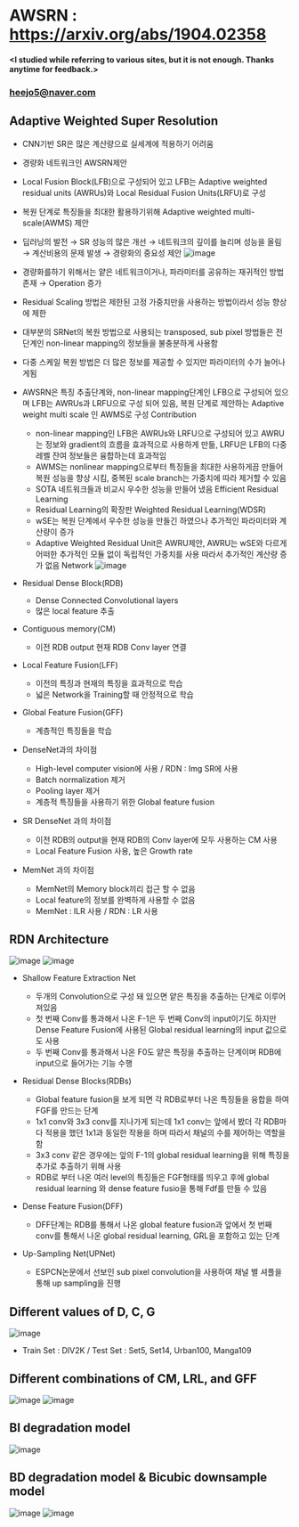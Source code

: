 # AWSRN : https://arxiv.org/abs/1904.02358

#### <I studied while referring to various sites, but it is not enough. Thanks anytime for feedback.>
### <heejo5@naver.com>

Adaptive Weighted Super Resolution
--------------------------------------------------------------------------

* CNN기반 SR은 많은 계산량으로 실세계에 적용하기 어려움
* 경량화 네트워크인 AWSRN제안
* Local Fusion Block(LFB)으로 구성되어 있고 LFB는 Adaptive weighted residual units (AWRUs)와 Local Residual Fusion Units(LRFU)로 구성
* 복원 단계로 특징들을 최대한 활용하기위해 Adaptive weighted multi-scale(AWMS) 제안
* 딥러닝의 발전 → SR 성능의 많은 개선 → 네트워크의 깊이를 늘리며 성능을 올림 → 계산비용의 문제 발생 → 경량화의 중요성 제안 
![image](https://user-images.githubusercontent.com/61686244/108205349-4ef2bb00-7168-11eb-9d4c-073876da43ad.png)
* 경량화를하기 위해서는 얕은 네트워크이거나, 파라미터를 공유하는 재귀적인 방법 존재 → Operation 증가
* Residual Scaling 방법은 제한된 고정 가중치만을 사용하는 방법이라서 성능 향상에 제한
* 대부분의 SRNet의 복원 방법으로 사용되는 transposed, sub pixel 방법들은 전 단계인 non-linear mapping의 정보들을 불충분하게 사용함
* 다중 스케일 복원 방법은 더 많은 정보를 제공할 수 있지만 파라미터의 수가 늘어나게됨 
* AWSRN은 특징 추출단계와, non-linear mapping단계인 LFB으로 구성되어 있으며 LFB는 AWRUs과 LRFU으로 구성 되어 있음, 복원 단계로 제안하는 Adaptive weight multi scale 인 AWMS로 구성
Contribution
  * non-linear mapping인 LFB은 AWRUs와 LRFU으로 구성되어 있고 AWRU는 정보와 gradient의 흐름을 효과적으로 사용하게 만듦, LRFU은 LFB의 다중 레벨 잔여 정보들은 융합하는데 효과적임
  * AWMS는 nonlinear mapping으로부터 특징들을 최대한 사용하게끔 만들어 복원 성능을 향상 시킴, 중복된 scale branch는 가중치에 따라 제거할 수 있음 
  * SOTA 네트워크들과 비교시 우수한 성능을 만들어 냈음
Efficient Residual Learning
  * Residual Learning의 확장판 Weighted Residual Learning(WDSR)
  * wSE는 복원 단계에서 우수한 성능을 만들긴 하였으나 추가적인 파라미터와 계산량이 증가
  * Adaptive Weighted Residual Unit은 AWRU제안, AWRU는 wSE와 다르게 어떠한 추가적인 모듈 없이 독립적인 가중치를 사용 따라서 추가적인 계산량 증가 없음 
Network
![image](https://user-images.githubusercontent.com/61686244/108205741-d0e2e400-7168-11eb-84b6-763da344694c.png)










* Residual Dense Block(RDB)
  * Dense Connected Convolutional layers
  * 많은 local feature 추출
* Contiguous memory(CM)
  * 이전 RDB output 현재 RDB Conv layer 연결
* Local Feature Fusion(LFF) 
  * 이전의 특징과 현재의 특징을 효과적으로 학습
  * 넓은 Network을 Training할 때 안정적으로 학습
* Global Feature Fusion(GFF)
  * 계층적인 특징들을 학습

* DenseNet과의 차이점
  * High-level computer vision에 사용 / RDN : Img SR에 사용
  * Batch normalization 제거 
  * Pooling layer 제거  
  * 계층적 특징들을 사용하기 위한 Global feature fusion
  
* SR DenseNet 과의 차이점
  * 이전 RDB의 output을 현재 RDB의 Conv layer에 모두 사용하는 CM 사용
  * Local Feature Fusion 사용, 높은 Growth rate

* MemNet 과의 차이점
  * MemNet의 Memory block끼리 접근 할 수 없음
  * Local feature의 정보를 완벽하게 사용할 수 없음
  * MemNet : ILR 사용 / RDN : LR 사용
 
RDN Architecture
-----------------
![image](https://user-images.githubusercontent.com/61686244/94661523-221d4300-0342-11eb-8fec-570c89dc9a56.png)
![image](https://user-images.githubusercontent.com/61686244/94662154-f77fba00-0342-11eb-8ab9-70a9f647e37e.png)
 * Shallow Feature Extraction Net
    * 두개의 Convolution으로 구성 돼 있으면 얕은 특징을 추출하는 단계로 이루어져있음
    * 첫 번째 Conv를 통과해서 나온 F-1은 두 번째 Conv의 input이기도 하지만 Dense Feature Fusion에 사용된 Global residual learning의 input 값으로도 사용
    * 두 번째 Conv를 통과해서 나온 F0도 얕은 특징을 추출하는 단계이며 RDB에 input으로 들어가는 기능 수행

* Residual Dense Blocks(RDBs)
  * Global feature fusion을 보게 되면 각 RDB로부터 나온 특징들을 융합을 하여 FGF를 만드는 단계
  * 1x1 conv와 3x3 conv를 지나가게 되는데 1x1 conv는 앞에서 봤더 각 RDB마다 적용을 했던 1x1과 동일한 작용을 하며 따라서 채널의 수를 제어하는 역할을 함
  * 3x3 conv 같은 경우에는 앞의 F-1의 global residual learning을 위해 특징을 추가로 추출하기 위해 사용
  * RDB로 부터 나온 여러 level의 특징들은 FGF형태를 띄우고 후에 global residual learning 와 dense feature fusio을 통해 Fdf를 만들 수 있음


* Dense Feature Fusion(DFF)
    * DFF단계는 RDB를 통해서 나온 global feature fusion과 앞에서 첫 번째 conv를 통해서 나온 global residual learning, GRL을 포함하고 있는 단계

* Up-Sampling Net(UPNet)
    * ESPCN논문에서 선보인 sub pixel convolution을 사용하여 채널 별 셔플을 통해 up sampling을 진행
    
Different values of D, C, G
---------------------------
![image](https://user-images.githubusercontent.com/61686244/94675231-5e599f00-0354-11eb-9f3f-066b10444706.png)
* Train Set : DIV2K / Test Set : Set5, Set14, Urban100, Manga109 

Different combinations of CM, LRL, and GFF
------------------------------------------
![image](https://user-images.githubusercontent.com/61686244/94675319-7fba8b00-0354-11eb-9b7a-e1310be2542b.png)
![image](https://user-images.githubusercontent.com/61686244/94675337-85b06c00-0354-11eb-81ce-4cd0dd75a257.png)

BI degradation model
--------------------
![image](https://user-images.githubusercontent.com/61686244/94675441-b42e4700-0354-11eb-90aa-e8b86f7bf2ff.png)

BD degradation model & Bicubic downsample model
-----------------------------------------------
![image](https://user-images.githubusercontent.com/61686244/94675517-d1fbac00-0354-11eb-9c7d-62de7c903b45.png)
![image](https://user-images.githubusercontent.com/61686244/94675684-10916680-0355-11eb-9c6c-6b7bd4664f81.png)




